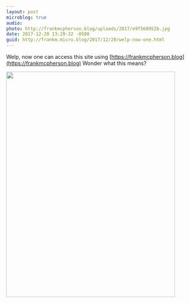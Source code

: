 ```yaml
---
layout: post
microblog: true
audio: 
photo: http://frankmcpherson.blog/uploads/2017/e9f560952b.jpg
date: 2017-12-20 13:29:32 -0500
guid: http://frankm.micro.blog/2017/12/20/welp-now-one.html
---
```

Welp, now one can access this site using [https://frankmcpherson.blog](https://frankmcpherson.blog) Wonder what this means?


<img src="http://frankmcpherson.blog/uploads/2017/e9f560952b.jpg" width="450" height="600" />
